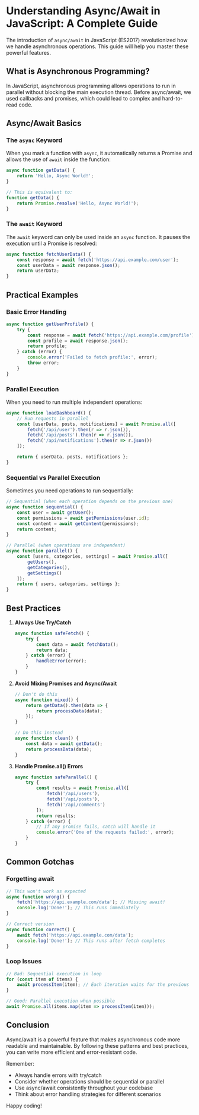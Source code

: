 # Understanding Async/Await in JavaScript: A Complete Guide

The introduction of `async/await` in JavaScript (ES2017) revolutionized how we handle asynchronous operations. This guide will help you master these powerful features.

## What is Asynchronous Programming?

In JavaScript, asynchronous programming allows operations to run in parallel without blocking the main execution thread. Before async/await, we used callbacks and promises, which could lead to complex and hard-to-read code.

## Async/Await Basics

### The `async` Keyword

When you mark a function with `async`, it automatically returns a Promise and allows the use of `await` inside the function:

```javascript
async function getData() {
    return 'Hello, Async World!';
}

// This is equivalent to:
function getData() {
    return Promise.resolve('Hello, Async World!');
}
```

### The `await` Keyword

The `await` keyword can only be used inside an `async` function. It pauses the execution until a Promise is resolved:

```javascript
async function fetchUserData() {
    const response = await fetch('https://api.example.com/user');
    const userData = await response.json();
    return userData;
}
```

## Practical Examples

### Basic Error Handling

```javascript
async function getUserProfile() {
    try {
        const response = await fetch('https://api.example.com/profile');
        const profile = await response.json();
        return profile;
    } catch (error) {
        console.error('Failed to fetch profile:', error);
        throw error;
    }
}
```

### Parallel Execution

When you need to run multiple independent operations:

```javascript
async function loadDashboard() {
    // Run requests in parallel
    const [userData, posts, notifications] = await Promise.all([
        fetch('/api/user').then(r => r.json()),
        fetch('/api/posts').then(r => r.json()),
        fetch('/api/notifications').then(r => r.json())
    ]);

    return { userData, posts, notifications };
}
```

### Sequential vs Parallel Execution

Sometimes you need operations to run sequentially:

```javascript
// Sequential (when each operation depends on the previous one)
async function sequential() {
    const user = await getUser();
    const permissions = await getPermissions(user.id);
    const content = await getContent(permissions);
    return content;
}

// Parallel (when operations are independent)
async function parallel() {
    const [users, categories, settings] = await Promise.all([
        getUsers(),
        getCategories(),
        getSettings()
    ]);
    return { users, categories, settings };
}
```

## Best Practices

1. **Always Use Try/Catch**
   ```javascript
   async function safeFetch() {
       try {
           const data = await fetchData();
           return data;
       } catch (error) {
           handleError(error);
       }
   }
   ```

2. **Avoid Mixing Promises and Async/Await**
   ```javascript
   // Don't do this
   async function mixed() {
       return getData().then(data => {
           return processData(data);
       });
   }

   // Do this instead
   async function clean() {
       const data = await getData();
       return processData(data);
   }
   ```

3. **Handle Promise.all() Errors**
   ```javascript
   async function safeParallel() {
       try {
           const results = await Promise.all([
               fetch('/api/users'),
               fetch('/api/posts'),
               fetch('/api/comments')
           ]);
           return results;
       } catch (error) {
           // If any promise fails, catch will handle it
           console.error('One of the requests failed:', error);
       }
   }
   ```

## Common Gotchas

### Forgetting await

```javascript
// This won't work as expected
async function wrong() {
    fetch('https://api.example.com/data'); // Missing await!
    console.log('Done!'); // This runs immediately
}

// Correct version
async function correct() {
    await fetch('https://api.example.com/data');
    console.log('Done!'); // This runs after fetch completes
}
```

### Loop Issues

```javascript
// Bad: Sequential execution in loop
for (const item of items) {
    await processItem(item); // Each iteration waits for the previous
}

// Good: Parallel execution when possible
await Promise.all(items.map(item => processItem(item)));
```

## Conclusion

Async/await is a powerful feature that makes asynchronous code more readable and maintainable. By following these patterns and best practices, you can write more efficient and error-resistant code.

Remember:
- Always handle errors with try/catch
- Consider whether operations should be sequential or parallel
- Use async/await consistently throughout your codebase
- Think about error handling strategies for different scenarios

Happy coding!
